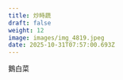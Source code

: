 ```yaml
---
title: 炒時蔬
draft: false
weight: 12
image: images/img_4819.jpeg
date: 2025-10-31T07:57:00.693Z
---
```

鵝白菜